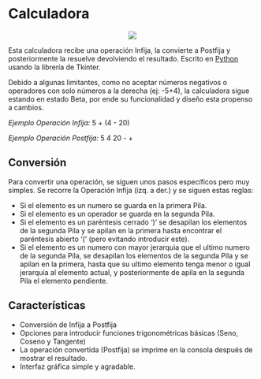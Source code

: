 # Calculadora

<p align="center">
<img src="https://k62.kn3.net/7/F/1/4/D/D/E55.png">
</p>
  
  
Esta calculadora recibe una operación Infija, la convierte a Postfija y posteriormente la resuelve devolviendo el resultado. 
Escrito en [Python](https://www.python.org) usando la librería de Tkinter.

Debido a algunas limitantes, como no aceptar números negativos o operadores con solo números a la derecha (ej: -5+4), la calculadora sigue estando en estado Beta, por ende su funcionalidad y diseño esta propenso a cambios.

*Ejemplo Operación Infija:* 5 + (4 - 20)

*Ejemplo Operación Postfija:* 5 4 20 - +

## Conversión
Para convertir una operación, se siguen unos pasos específicos pero muy simples. Se recorre la Operación Infija (izq. a der.) y se siguen estas reglas:

* Si el elemento es un numero se guarda en la primera Pila.
* Si el elemento es un operador se guarda en la segunda Pila.
* Si el elemento es un paréntesis cerrado ‘)’ se desapilan los elementos de la segunda Pila y se apilan en la primera hasta encontrar el paréntesis abierto ‘(’ (pero evitando introducir este).
* Si el elemento es un numero con mayor jerarquia que el ultimo numero de la segunda Pila, se desapilan los elementos de la segunda Pila y se apilan en la primera, hasta que su ultimo elemento tenga menor o igual jerarquia al elemento actual, y posteriormente de apila en la segunda Pila el elemento pendiente.

## Características

* Conversión de Infija a Postfija
* Opciones para introducir funciones trigonométricas básicas (Seno, Coseno y Tangente)
* La operación convertida (Postfija) se imprime en la consola después de mostrar el resultado.
* Interfaz gráfica simple y agradable.
